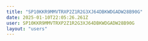 ```yaml
---
title: "SP10KKR9MMVTRXP2Z1R2G3XJ64DBKWDGADW28B90G"
date: 2025-01-10T22:05:26.261Z
user: SP10KKR9MMVTRXP2Z1R2G3XJ64DBKWDGADW28B90G
layout: "users"
---
```

    
